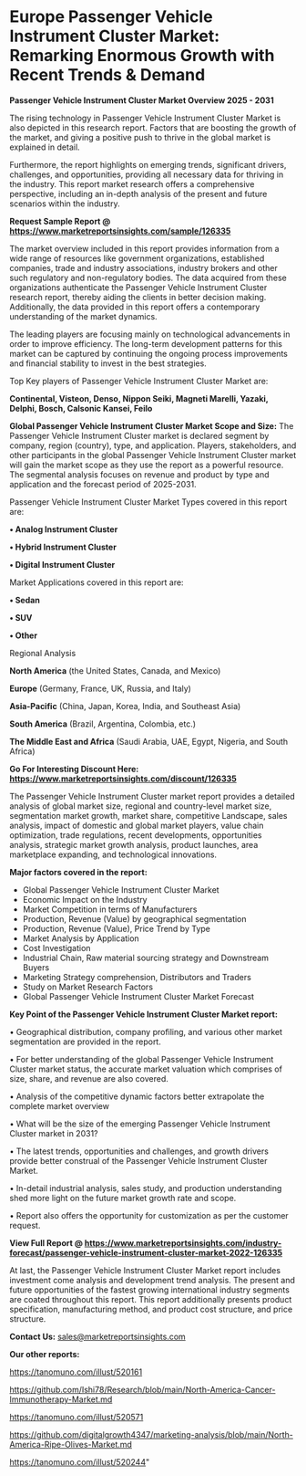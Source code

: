 # Europe Passenger Vehicle Instrument Cluster Market: Remarking Enormous Growth with Recent Trends & Demand

<Strong> Passenger Vehicle Instrument Cluster Market Overview 2025 - 2031</strong>

The rising technology in Passenger Vehicle Instrument Cluster Market is also depicted in this research report. Factors that are boosting the growth of the market, and giving a positive push to thrive in the global market is explained in detail.

Furthermore, the report highlights on emerging trends, significant drivers, challenges, and opportunities, providing all necessary data for thriving in the industry. This report market research offers a comprehensive perspective, including an in-depth analysis of the present and future scenarios within the industry.

<strong>Request Sample Report @ <a href=https://www.marketreportsinsights.com/sample/126335>https://www.marketreportsinsights.com/sample/126335</a></strong>

The market overview included in this report provides information from a wide range of resources like government organizations, established companies, trade and industry associations, industry brokers and other such regulatory and non-regulatory bodies. The data acquired from these organizations authenticate the Passenger Vehicle Instrument Cluster research report, thereby aiding the clients in better decision making. Additionally, the data provided in this report offers a contemporary understanding of the market dynamics.

The leading players are focusing mainly on technological advancements in order to improve efficiency. The long-term development patterns for this market can be captured by continuing the ongoing process improvements and financial stability to invest in the best strategies.

Top Key players of Passenger Vehicle Instrument Cluster Market are:

<strong>Continental, Visteon, Denso, Nippon Seiki, Magneti Marelli, Yazaki, Delphi, Bosch, Calsonic Kansei, Feilo</strong>

<strong><b>Global Passenger Vehicle Instrument Cluster Market Scope and Size:</b></strong>
The Passenger Vehicle Instrument Cluster market is declared segment by company, region (country), type, and application. Players, stakeholders, and other participants in the global Passenger Vehicle Instrument Cluster market will gain the market scope as they use the report as a powerful resource. The segmental analysis focuses on revenue and product by type and application and the forecast period of 2025-2031.

Passenger Vehicle Instrument Cluster Market Types covered in this report are:

<strong>• Analog Instrument Cluster

• Hybrid Instrument Cluster

• Digital Instrument Cluster</strong>

Market Applications covered in this report are:

<strong>• Sedan

• SUV

• Other</strong> 

Regional Analysis

<strong>North America</strong> (the United States, Canada, and Mexico)

<strong>Europe</strong> (Germany, France, UK, Russia, and Italy)

<strong>Asia-Pacific</strong> (China, Japan, Korea, India, and Southeast Asia)

<strong>South America</strong> (Brazil, Argentina, Colombia, etc.)

<strong>The Middle East and Africa</strong> (Saudi Arabia, UAE, Egypt, Nigeria, and South Africa)

<strong>Go For Interesting Discount Here: <a href=https://www.marketreportsinsights.com/discount/126335>https://www.marketreportsinsights.com/discount/126335</a></strong>

The Passenger Vehicle Instrument Cluster market report provides a detailed analysis of global market size, regional and country-level market size, segmentation market growth, market share, competitive Landscape, sales analysis, impact of domestic and global market players, value chain optimization, trade regulations, recent developments, opportunities analysis, strategic market growth analysis, product launches, area marketplace expanding, and technological innovations.

<strong><b>Major factors covered in the report:</b></strong>
<ul>
  <li>Global Passenger Vehicle Instrument Cluster Market </li>
  <li>Economic Impact on the Industry</li>
  <li>Market Competition in terms of Manufacturers</li>
  <li>Production, Revenue (Value) by geographical segmentation</li>
  <li>Production, Revenue (Value), Price Trend by Type</li>
  <li>Market Analysis by Application</li>
  <li>Cost Investigation</li>
  <li>Industrial Chain, Raw material sourcing strategy and Downstream Buyers</li>
  <li>Marketing Strategy comprehension, Distributors and Traders</li>
  <li>Study on Market Research Factors</li>
  <li>Global Passenger Vehicle Instrument Cluster Market Forecast</li>
</ul>

<strong><b>Key Point of the Passenger Vehicle Instrument Cluster Market report:</b></strong>

• Geographical distribution, company profiling, and various other market segmentation are provided in the report.

• For better understanding of the global Passenger Vehicle Instrument Cluster market status, the accurate market valuation which comprises of size, share, and revenue are also covered.

• Analysis of the competitive dynamic factors better extrapolate the complete market overview

• What will be the size of the emerging Passenger Vehicle Instrument Cluster market in 2031?

• The latest trends, opportunities and challenges, and growth drivers provide better construal of the Passenger Vehicle Instrument Cluster Market.

• In-detail industrial analysis, sales study, and production understanding shed more light on the future market growth rate and scope.

• Report also offers the opportunity for customization as per the customer request.

<strong><b>View Full Report @ <a href=https://www.marketreportsinsights.com/industry-forecast/passenger-vehicle-instrument-cluster-market-2022-126335>https://www.marketreportsinsights.com/industry-forecast/passenger-vehicle-instrument-cluster-market-2022-126335</a></b></strong>


At last, the Passenger Vehicle Instrument Cluster Market report includes investment come analysis and development trend analysis. The present and future opportunities of the fastest growing international industry segments are coated throughout this report. This report additionally presents product specification, manufacturing method, and product cost structure, and price structure.

<strong>Contact Us:</strong>
sales@marketreportsinsights.com

<strong>Our other reports:</strong>

<a href=https://tanomuno.com/illust/520161>https://tanomuno.com/illust/520161</a>

<a href=https://github.com/Ishi78/Research/blob/main/North-America-Cancer-Immunotherapy-Market.md>https://github.com/Ishi78/Research/blob/main/North-America-Cancer-Immunotherapy-Market.md</a>

<a href=https://tanomuno.com/illust/520571>https://tanomuno.com/illust/520571</a>

<a href=https://github.com/digitalgrowth4347/marketing-analysis/blob/main/North-America-Ripe-Olives-Market.md>https://github.com/digitalgrowth4347/marketing-analysis/blob/main/North-America-Ripe-Olives-Market.md</a>

<a href=https://tanomuno.com/illust/520244>https://tanomuno.com/illust/520244</a>"
